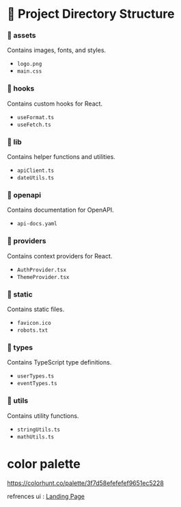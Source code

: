 # 📂 Project Directory Structure

### 📁 assets
Contains images, fonts, and styles.
- `logo.png`
- `main.css`

### 📁 hooks
Contains custom hooks for React.
- `useFormat.ts`
- `useFetch.ts`

### 📁 lib
Contains helper functions and utilities.
- `apiClient.ts`
- `dateUtils.ts`

### 📁 openapi
Contains documentation for OpenAPI.
- `api-docs.yaml`

### 📁 providers
Contains context providers for React.
- `AuthProvider.tsx`
- `ThemeProvider.tsx`

### 📁 static
Contains static files.
- `favicon.ico`
- `robots.txt`

### 📁 types
Contains TypeScript type definitions.
- `userTypes.ts`
- `eventTypes.ts`

### 📁 utils
Contains utility functions.
- `stringUtils.ts`
- `mathUtils.ts`


# color palette

https://colorhunt.co/palette/3f7d58efefefef9651ec5228

refrences ui : [Landing Page](https://ca.pinterest.com/pin/160370436726183970/)
